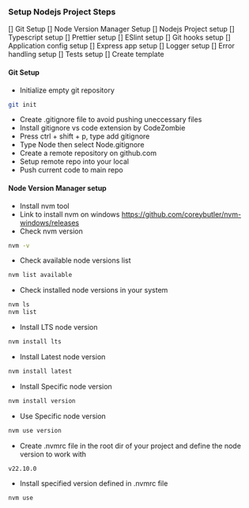 ### Setup Nodejs Project Steps

[]  Git Setup
[]  Node Version Manager Setup
[]  Nodejs Project setup
[]  Typescript setup
[]  Prettier setup
[]  ESlint setup
[]  Git hooks setup
[]  Application config setup
[]  Express app setup
[]  Logger setup
[]  Error handling setup
[]  Tests setup
[]  Create template

#### Git Setup

- Initialize empty git repository
```sh
git init
```
- Create .gitignore file to avoid pushing uneccessary files
- Install gitignore vs code extension by CodeZombie
- Press ctrl + shift + p, type add gitignore
- Type Node then select Node.gitignore
- Create a remote repository on github.com
- Setup remote repo into your local
- Push current code to main repo


#### Node Version Manager setup

- Install nvm tool
- Link to install nvm on windows https://github.com/coreybutler/nvm-windows/releases
- Check nvm version
```sh
nvm -v
```
- Check available node versions list
```sh
nvm list available
```
- Check installed node versions in your system
```sh
nvm ls
nvm list
```
- Install LTS node version
```sh
nvm install lts
```
- Install Latest node version
```sh
nvm install latest
```
- Install Specific node version
```sh
nvm install version
```
- Use Specific node version
```sh
nvm use version
```
- Create .nvmrc file in the root dir of your project and define the node version to work with
```.nvmrc
v22.10.0
```
- Install specified version defined in .nvmrc file
```sh
nvm use
```